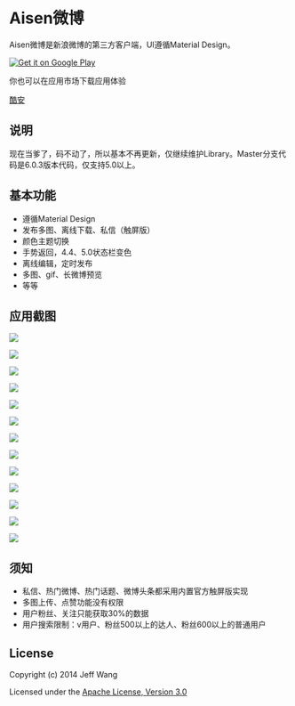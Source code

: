# Aisen微博

Aisen微博是新浪微博的第三方客户端，UI遵循Material Design。

[![Get it on Google Play](http://www.android.com/images/brand/get_it_on_play_logo_small.png)](http://play.google.com/store/apps/details?id=org.aisen.weibo.sina)

你也可以在应用市场下载应用体验



[酷安](http://coolapk.com/apk/org.aisen.weibo.sina)



## 说明
现在当爹了，码不动了，所以基本不再更新，仅继续维护Library。Master分支代码是6.0.3版本代码，仅支持5.0以上。

## 基本功能
 
 * 遵循Material Design
 * 发布多图、离线下载、私信（触屏版）
 * 颜色主题切换
 * 手势返回，4.4、5.0状态栏变色
 * 离线编辑，定时发布
 * 多图、gif、长微博预览
 * 等等

## 应用截图

![](https://github.com/wangdan/AisenWeibo/raw/master/resource/444.gif) 

![](https://github.com/wangdan/AisenWeibo/raw/master/resource/222.gif) 

![](https://github.com/wangdan/AisenWeibo/raw/master/resource/333.gif) 

![](https://github.com/wangdan/AisenWeibo/raw/master/resource/555.gif) 

![](https://github.com/wangdan/AisenWeibo/raw/master/resource/777.gif) 

![](https://github.com/wangdan/AisenWeibo/raw/master/resource/666.gif) 

![](https://github.com/wangdan/AisenWeibo/raw/master/resource/git_2.png)

![](https://github.com/wangdan/AisenWeibo/raw/master/resource/git_6.png) 

![](https://github.com/wangdan/AisenWeibo/raw/master/resource/git_4.png) 

![](https://github.com/wangdan/AisenWeibo/raw/master/resource/git_5.png) 

![](https://github.com/wangdan/AisenWeibo/raw/master/resource/git_3.png) 

![](https://github.com/wangdan/AisenWeibo/raw/master/resource/git_7.png) 

![](https://github.com/wangdan/AisenWeibo/raw/master/resource/git_1.png) 

## 须知
 * 私信、热门微博、热门话题、微博头条都采用内置官方触屏版实现
 * 多图上传、点赞功能没有权限
 * 用户粉丝、关注只能获取30%的数据
 * 用户搜索限制：v用户、粉丝500以上的达人、粉丝600以上的普通用户

## License

Copyright (c) 2014 Jeff Wang

Licensed under the [Apache License, Version 3.0](http://opensource.org/licenses/GPL-3.0)

